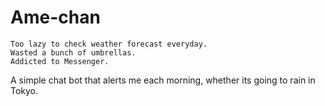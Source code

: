 # Ame-chan

```
Too lazy to check weather forecast everyday.
Wasted a bunch of umbrellas.
Addicted to Messenger.
```

A simple chat bot that alerts me each morning, whether its going to rain in Tokyo.
